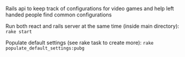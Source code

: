 Rails api to keep track of configurations for video games and help left handed people find common configurations



Run both react and rails server at the same time (inside main directory):
`rake start`

Populate default settings (see rake task to create more):
`rake populate_default_settings:pubg`
